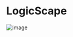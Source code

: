 # LogicScape
![image](https://github.com/Ncamacho2/LogicScape/assets/41797822/385bc919-24a6-4beb-9193-6bb980362e0e)
